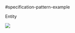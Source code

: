 #specification-pattern-example

Entity

![](https://tva1.sinaimg.cn/mw1024/008i3skNgy1gx91t9z1kqj30g80e0mxb.jpg)




